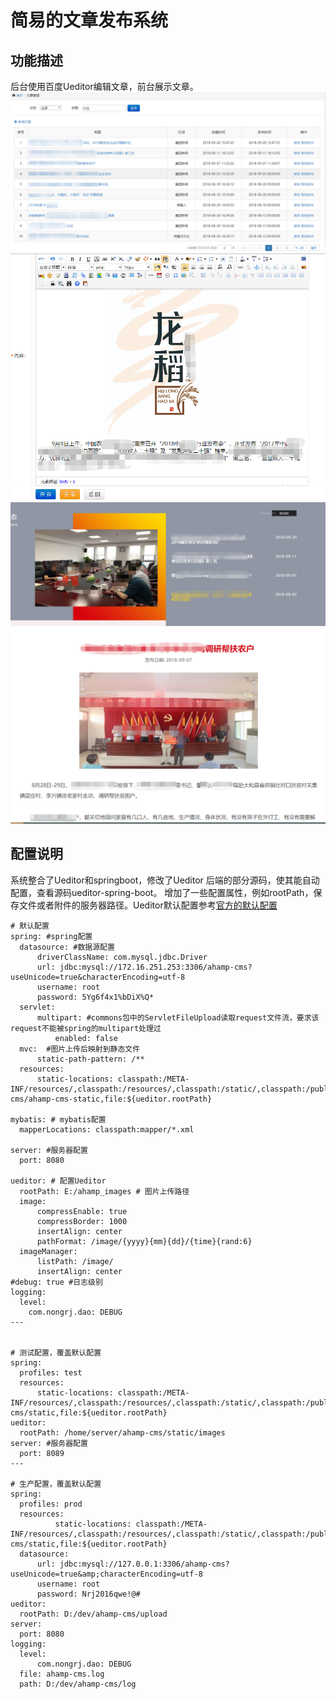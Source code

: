 # 简易的文章发布系统

## 功能描述
  后台使用百度Ueditor编辑文章，前台展示文章。
  ![后台文章列表](https://github.com/jiges/article-publish/blob/master/readme/%E5%88%97%E8%A1%A8.png)
  ![后台文章编辑](https://github.com/jiges/article-publish/blob/master/readme/%E6%96%87%E7%AB%A0%E5%8F%91%E5%B8%83.png?raw=true)
  ![前台文章列表](https://github.com/jiges/article-publish/blob/master/readme/QQ%E6%88%AA%E5%9B%BE20180921101821.png)
  ![前台文章](https://github.com/jiges/article-publish/blob/master/readme/clipboard.png)
  
  
## 配置说明
  系统整合了Ueditor和springboot，修改了Ueditor 后端的部分源码，使其能自动配置，查看源码ueditor-spring-boot。
  增加了一些配置属性，例如rootPath，保存文件或者附件的服务器路径。Ueditor默认配置参考[官方的默认配置](http://fex.baidu.com/ueditor/)
  ```
  # 默认配置
spring: #spring配置
    datasource: #数据源配置
        driverClassName: com.mysql.jdbc.Driver
        url: jdbc:mysql://172.16.251.253:3306/ahamp-cms?useUnicode=true&characterEncoding=utf-8
        username: root
        password: 5Yg6f4x1%bDiX%Q*
    servlet:
        multipart: #commons包中的ServletFileUpload读取request文件流，要求该request不能被spring的multipart处理过
            enabled: false
    mvc:  #图片上传后映射到静态文件
        static-path-pattern: /**
    resources:
        static-locations: classpath:/META-INF/resources/,classpath:/resources/,classpath:/static/,classpath:/public/,file:D:/work/ahamp-cms/ahamp-cms-static,file:${ueditor.rootPath}

mybatis: # mybatis配置
    mapperLocations: classpath:mapper/*.xml

server: #服务器配置
    port: 8080

ueditor: # 配置Ueditor
    rootPath: E:/ahamp_images # 图片上传路径
    image:
        compressEnable: true
        compressBorder: 1000
        insertAlign: center
        pathFormat: /image/{yyyy}{mm}{dd}/{time}{rand:6}
    imageManager:
        listPath: /image/
        insertAlign: center
#debug: true #日志级别
logging:
    level:
      com.nongrj.dao: DEBUG
---


# 测试配置，覆盖默认配置
spring:
    profiles: test
    resources:
        static-locations: classpath:/META-INF/resources/,classpath:/resources/,classpath:/static/,classpath:/public/,file:/home/server/ahamp-cms/static,file:${ueditor.rootPath}
ueditor:
    rootPath: /home/server/ahamp-cms/static/images
server: #服务器配置
    port: 8089
---

# 生产配置，覆盖默认配置
spring:
    profiles: prod
    resources:
            static-locations: classpath:/META-INF/resources/,classpath:/resources/,classpath:/static/,classpath:/public/,file:D:/dev/ahamp-cms/static,file:${ueditor.rootPath}
    datasource:
        url: jdbc:mysql://127.0.0.1:3306/ahamp-cms?useUnicode=true&amp;characterEncoding=utf-8
        username: root
        password: Nrj2016qwe!@#
ueditor:
    rootPath: D:/dev/ahamp-cms/upload
server:
    port: 8080
logging:
    level:
        com.nongrj.dao: DEBUG
    file: ahamp-cms.log
    path: D:/dev/ahamp-cms/log
  ```
